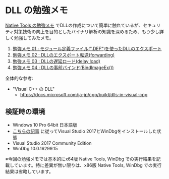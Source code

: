 # DLL の勉強メモ

[Native Tools の勉強メモ](../study-memo-vs2017-native-tools/) でDLLの作成について簡単に触れているが、セキュリティ対策技術の向上を目的としたバイナリ解析の知識を深めるため、もう少し詳しく勉強してみたメモ。

1. [勉強メモ 01 : モジュール定義ファイル(".DEF")を使ったDLLのエクスポート](./01-def-export.md)
2. [勉強メモ 02 : DLLのエクスポート転送(forwarding)](./02-dll-forwarding.md)
3. [勉強メモ 03 : DLLの遅延ロード(delay load)](./03-delay-loading.md)
4. [勉強メモ 04 : DLLの事前バインド(BindImageEx())](./04-pre-dll-binding.md)

全体的な参考:
- "Visual C++ の DLL"
  - https://docs.microsoft.com/ja-jp/cpp/build/dlls-in-visual-cpp

## 検証時の環境

- Windows 10 Pro 64bit 日本語版
- [こちらの記事](../setup-vs2017-windbg/README.md) に従ってVisual Studio 2017とWinDbgをインストールした状態
- Visual Studio 2017 Community Edition
- WinDbg 10.0.16299.15

※今回の勉強メモでは基本的にx64版 Native Tools, WinDbg での実行結果を記載しています。特に差異が無い限りは、x86版 Native Tools, WinDbg での実行結果は省略しています。

